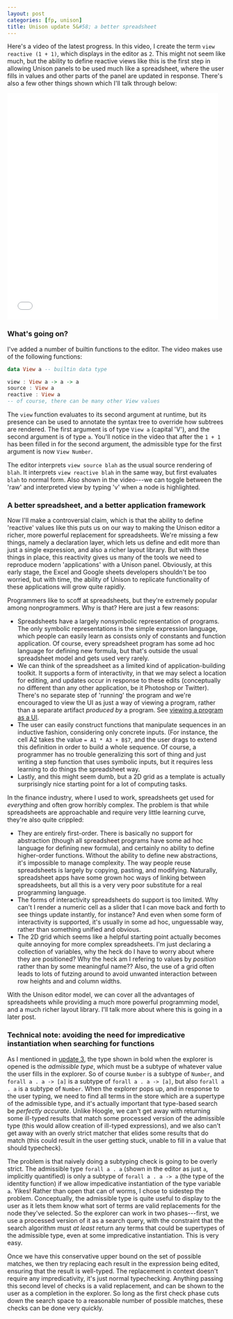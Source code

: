 ```yaml
---
layout: post
categories: [fp, unison]
title: Unison update 5&#58; a better spreadsheet
---
```


Here's a video of the latest progress. In this video, I create the term `view reactive (1 + 1)`, which displays in the editor as `2`. This might not seem like much, but the ability to define reactive views like this is the first step in allowing Unison panels to be used much like a spreadsheet, where the user fills in values and other parts of the panel are updated in response. There's also a few other things shown which I'll talk through below:

<iframe src="/unison/unison-update5-movie.html" width="485" height="520" frameborder="0" webkitallowfullscreen mozallowfullscreen allowfullscreen></iframe>

### What's going on?

I've added a number of builtin functions to the editor. The video makes use of the following functions:

```Haskell
data View a -- builtin data type

view : View a -> a -> a
source : View a
reactive : View a
-- of course, there can be many other View values
```

The `view` function evaluates to its second argument at runtime, but its presence can be used to annotate the syntax tree to override how subtrees are rendered. The first argument is of type `View a` (capital 'V'), and the second argument is of type `a`. You'll notice in the video that after the `1 + 1` has been filled in for the second argument, the admissible type for the first argument is now `View Number`.

The editor interprets `view source blah` as the usual source rendering of `blah`. It interprets `view reactive blah` in the same way, but first evaluates `blah` to normal form. Also shown in the video---we can toggle between the 'raw' and interpreted view by typing 'v' when a node is highlighted.

### A better spreadsheet, and a better application framework

Now I'll make a controversial claim, which is that the ability to define 'reactive' values like this puts us on our way to making the Unison editor a richer, more powerful replacement for spreadsheets. We're missing a few things, namely a declaration layer, which lets us define and edit more than just a single expression, and also a richer layout library. But with these things in place, this reactivity gives us many of the tools we need to reproduce modern 'applications' with a Unison panel. Obviously, at this early stage, the Excel and Google sheets developers shouldn't be too worried, but with time, the ability of Unison to replicate functionality of these applications will grow quite rapidly.

Programmers like to scoff at spreadsheets, but they're extremely popular among nonprogrammers. Why is that? Here are just a few reasons:

* Spreadsheets have a largely nonsymbolic representation of programs. The only symbolic representations is the simple expression language, which people can easily learn as consists only of constants and function application. Of course, every spreadsheet program has some ad hoc language for defining new formula, but that's outside the usual spreadsheet model and gets used very rarely.
* We can think of the spreadsheet as a limited kind of application-building toolkit. It supports a form of interactivity, in that we may select a location for editing, and updates occur in response to these edits (conceptually no different than any other application, be it Photoshop or Twitter). There's no separate step of 'running' the program and we're encouraged to view the UI as just a way of viewing a program, rather than a separate artifact _produced by_ a program. See [viewing a program as a UI](/2014-11-13/program-as-ui.html).
* The user can easily construct functions that manipulate sequences in an inductive fashion, considering only concrete inputs. (For instance, the cell A2 takes the value `= A1 * A3 + B$7`, and the user drags to extend this definition in order to build a whole sequence. Of course, a programmer has no trouble generalizing this sort of thing and just writing a step function that uses symbolic inputs, but it requires less learning to do things the spreadsheet way.
* Lastly, and this might seem dumb, but a 2D grid as a template is actually surprisingly nice starting point for a lot of computing tasks.

In the finance industry, where I used to work, spreadsheets get used for _everything_ and often grow horribly complex. The problem is that while spreadsheets are approachable and require very little learning curve, they're also quite crippled:

* They are entirely first-order. There is basically no support for abstraction (though all spreadsheet programs have some ad hoc language for defining new formula), and certainly no ability to define higher-order functions. Without the ability to define new abstractions, it's impossible to manage complexity. The way people reuse spreadsheets is largely by copying, pasting, and modifying. Naturally, spreadsheet apps have some grown hoc ways of linking between spreadsheets, but all this is a very very poor substitute for a real programming language.
* The forms of interactivity spreadsheets do support is too limited. Why can't I render a numeric cell as a slider that I can move back and forth to see things update instantly, for instance? And even when some form of interactivity is supported, it's usually in some ad hoc, unguessable way, rather than something unified and obvious.
* The 2D grid which seems like a helpful starting point actually becomes quite annoying for more complex spreadsheets. I'm just declaring a collection of variables, why the heck do I have to worry about where they are positioned? Why the heck am I refering to values by _position_ rather than by some meaningful name?? Also, the use of a grid often leads to lots of futzing around to avoid unwanted interaction between row heights and and column widths.

With the Unison editor model, we can cover all the advantages of spreadsheets while providing a much more powerful programming model, and a much richer layout library. I'll talk more about where this is going in a later post.

### Technical note: avoiding the need for impredicative instantiation when searching for functions

As I mentioned in [update 3](/2015-02-23-unison-update3), the type shown in bold when the explorer is opened is the _admissible type_, which must be a subtype of whatever value the user fills in the explorer. So of course `Number` is a subtype of `Number`, and `forall a . a -> [a]` is a subtype of `forall a . a -> [a]`, but also `forall a . a` is a subtype of `Number`. When the explorer pops up, and in response to the user typing, we need to find all terms in the store which are a supertype of the admissible type, and it's actually important that type-based search be _perfectly accurate_. Unlike Hoogle, we can't get away with returning some ill-typed results that match some processed version of the admissible type (this would allow creation of ill-typed expressions), and we also can't get away with an overly strict matcher that elides some results that do match (this could result in the user getting stuck, unable to fill in a value that should typecheck).

The problem is that naively doing a subtyping check is going to be overly strict. The admissible type `forall a . a` (shown in the editor as just `a`, implicitly quantified) is only a subtype of `forall a . a -> a` (the type of the identity function) if we allow impedicative instantiation of the type variable `a`. Yikes! Rather than open that can of worms, I chose to sidestep the problem. Conceptually, the admissible type is quite useful to display to the user as it lets them know what sort of terms are valid replacements for the node they've selected. So the explorer can work in two phases---first, we use a processed version of it as a search query, with the constraint that the search algorithm must _at least_ return any terms that could be supertypes of the admissible type, even at some impredicative instantiation. This is very easy.

Once we have this conservative upper bound on the set of possible matches, we then try replacing each result in the expression being edited, ensuring that the result is well-typed. The replacement in context doesn't require any impredicativity, it's just normal typechecking. Anything passing this second level of checks is a valid replacement, and can be shown to the user as a completion in the explorer. So long as the first check phase cuts down the search space to a reasonable number of possible matches, these checks can be done very quickly.
